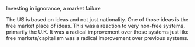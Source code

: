 Investing in ignorance, a market failure

The US is based on ideas and not just nationality. One of those ideas is the free market place of ideas. This was a reaction to very non-free systems, primarily the U.K. It was a radical improvement over those systems just like free markets/capitalism was a radical improvement over previous systems. 
